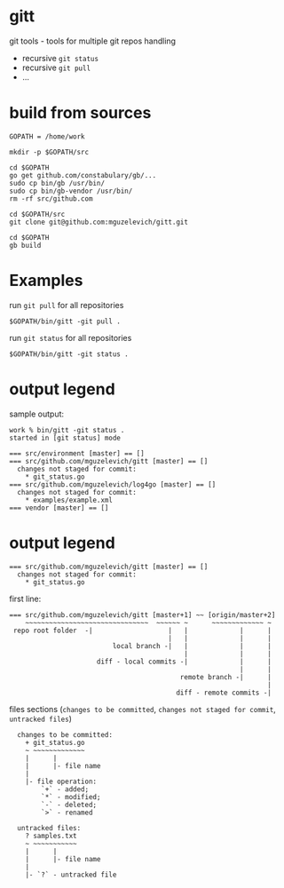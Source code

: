 # gitt

git tools - tools for multiple git repos handling

- recursive `git status`
- recursive `git pull`
- ...

# build from sources

```
GOPATH = /home/work

mkdir -p $GOPATH/src

cd $GOPATH
go get github.com/constabulary/gb/...
sudo cp bin/gb /usr/bin/
sudo cp bin/gb-vendor /usr/bin/
rm -rf src/github.com

cd $GOPATH/src
git clone git@github.com:mguzelevich/gitt.git

cd $GOPATH
gb build
```

# Examples

run `git pull` for all repositories

```
$GOPATH/bin/gitt -git pull .
```

run `git status` for all repositories

```
$GOPATH/bin/gitt -git status .
```

# output legend

sample output:

```
work % bin/gitt -git status .
started in [git status] mode

=== src/environment [master] == []
=== src/github.com/mguzelevich/gitt [master] == []
  changes not staged for commit:
    * git_status.go
=== src/github.com/mguzelevich/log4go [master] == []
  changes not staged for commit:
    * examples/example.xml
=== vendor [master] == []
```

# output legend

```
=== src/github.com/mguzelevich/gitt [master] == []
  changes not staged for commit:
    * git_status.go
```

first line:

```
=== src/github.com/mguzelevich/gitt [master+1] ~~ [origin/master+2]
    ~~~~~~~~~~~~~~~~~~~~~~~~~~~~~~~  ~~~~~~ ~      ~~~~~~~~~~~~~ ~
 repo root folder  -|                   |   |             |      |
                                        |   |             |      |
                          local branch -|   |             |      |
                                            |             |      |
                      diff - local commits -|             |      |
                                                          |      |
                                           remote branch -|      |
                                                                 |
                                          diff - remote commits -|
```

files sections (`changes to be committed`, `changes not staged for commit`, `untracked files`)

```
  changes to be committed:
    + git_status.go
    ~ ~~~~~~~~~~~~~
    |      |
    |      |- file name
    |
    |- file operation:
        `+` - added;
        `*` - modified;
        `-` - deleted;
        `>` - renamed
```

```
  untracked files:
    ? samples.txt
    ~ ~~~~~~~~~~~
    |      |
    |      |- file name
    |
    |- `?` - untracked file
```
